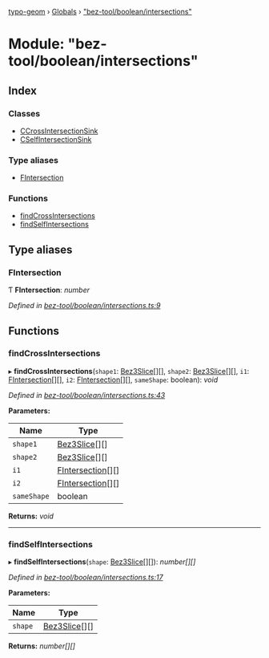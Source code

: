 [typo-geom](../README.md) › [Globals](../globals.md) › ["bez-tool/boolean/intersections"](_bez_tool_boolean_intersections_.md)

# Module: "bez-tool/boolean/intersections"

## Index

### Classes

* [CCrossIntersectionSink](../classes/_bez_tool_boolean_intersections_.ccrossintersectionsink.md)
* [CSelfIntersectionSink](../classes/_bez_tool_boolean_intersections_.cselfintersectionsink.md)

### Type aliases

* [FIntersection](_bez_tool_boolean_intersections_.md#fintersection)

### Functions

* [findCrossIntersections](_bez_tool_boolean_intersections_.md#findcrossintersections)
* [findSelfIntersections](_bez_tool_boolean_intersections_.md#findselfintersections)

## Type aliases

###  FIntersection

Ƭ **FIntersection**: *number*

*Defined in [bez-tool/boolean/intersections.ts:9](https://github.com/be5invis/typo-geom/blob/9ebaae4/src/bez-tool/boolean/intersections.ts#L9)*

## Functions

###  findCrossIntersections

▸ **findCrossIntersections**(`shape1`: [Bez3Slice](../classes/_bez_tool_shared_slice_arc_.bez3slice.md)[][], `shape2`: [Bez3Slice](../classes/_bez_tool_shared_slice_arc_.bez3slice.md)[][], `i1`: [FIntersection](_bez_tool_boolean_intersections_.md#fintersection)[][], `i2`: [FIntersection](_bez_tool_boolean_intersections_.md#fintersection)[][], `sameShape`: boolean): *void*

*Defined in [bez-tool/boolean/intersections.ts:43](https://github.com/be5invis/typo-geom/blob/9ebaae4/src/bez-tool/boolean/intersections.ts#L43)*

**Parameters:**

Name | Type |
------ | ------ |
`shape1` | [Bez3Slice](../classes/_bez_tool_shared_slice_arc_.bez3slice.md)[][] |
`shape2` | [Bez3Slice](../classes/_bez_tool_shared_slice_arc_.bez3slice.md)[][] |
`i1` | [FIntersection](_bez_tool_boolean_intersections_.md#fintersection)[][] |
`i2` | [FIntersection](_bez_tool_boolean_intersections_.md#fintersection)[][] |
`sameShape` | boolean |

**Returns:** *void*

___

###  findSelfIntersections

▸ **findSelfIntersections**(`shape`: [Bez3Slice](../classes/_bez_tool_shared_slice_arc_.bez3slice.md)[][]): *number[][]*

*Defined in [bez-tool/boolean/intersections.ts:17](https://github.com/be5invis/typo-geom/blob/9ebaae4/src/bez-tool/boolean/intersections.ts#L17)*

**Parameters:**

Name | Type |
------ | ------ |
`shape` | [Bez3Slice](../classes/_bez_tool_shared_slice_arc_.bez3slice.md)[][] |

**Returns:** *number[][]*
